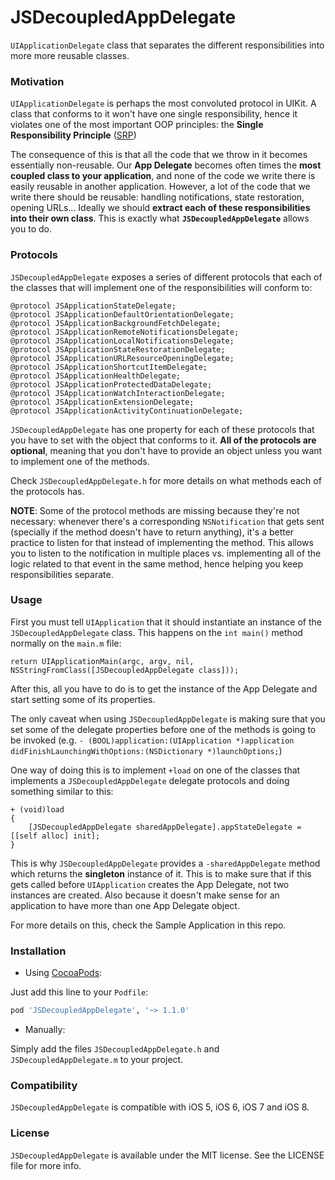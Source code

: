 JSDecoupledAppDelegate
======================

`UIApplicationDelegate` class that separates the different responsibilities into more more reusable classes.

### Motivation
`UIApplicationDelegate` is perhaps the most convoluted protocol in UIKit. A class that conforms to it won't have one single responsibility, hence it violates one of the most important OOP principles: the **Single Responsibility Principle** ([SRP](http://en.wikipedia.org/wiki/Single_responsibility_principle))

The consequence of this is that all the code that we throw in it becomes essentially non-reusable. Our **App Delegate** becomes often times the **most coupled class to your application**, and none of the code we write there is easily reusable in another application. However, a lot of the code that we write there should be reusable: handling notifications, state restoration, opening URLs... Ideally we should **extract each of these responsibilities into their own class**. This is exactly what **`JSDecoupledAppDelegate`** allows you to do.

### Protocols
`JSDecoupledAppDelegate` exposes a series of different protocols that each of the classes that will implement one of the responsibilities will conform to:

```objc
@protocol JSApplicationStateDelegate;
@protocol JSApplicationDefaultOrientationDelegate;
@protocol JSApplicationBackgroundFetchDelegate;
@protocol JSApplicationRemoteNotificationsDelegate;
@protocol JSApplicationLocalNotificationsDelegate;
@protocol JSApplicationStateRestorationDelegate;
@protocol JSApplicationURLResourceOpeningDelegate;
@protocol JSApplicationShortcutItemDelegate;
@protocol JSApplicationHealthDelegate;
@protocol JSApplicationProtectedDataDelegate;
@protocol JSApplicationWatchInteractionDelegate;
@protocol JSApplicationExtensionDelegate;
@protocol JSApplicationActivityContinuationDelegate;
```

`JSDecoupledAppDelegate` has one property for each of these protocols that you have to set with the object that conforms to it.
**All of the protocols are optional**, meaning that you don't have to provide an object unless you want to implement one of the methods.

Check `JSDecoupledAppDelegate.h` for more details on what methods each of the protocols has.

**NOTE**:
Some of the protocol methods are missing because they're not necessary: whenever there's a corresponding `NSNotification` that gets sent (specially if the method doesn't have to return anything), it's a better practice to listen for that instead of implementing the method. This allows you to listen to the notification in multiple places vs. implementing all of the logic related to that event in the same method, hence helping you keep responsibilities separate.

### Usage
First you must tell `UIApplication` that it should instantiate an instance of the `JSDecoupledAppDelegate` class. This happens on the `int main()` method normally on the `main.m` file:

```objc
return UIApplicationMain(argc, argv, nil, NSStringFromClass([JSDecoupledAppDelegate class]));
```

After this, all you have to do is to get the instance of the App Delegate and start setting some of its properties.

The only caveat when using `JSDecoupledAppDelegate` is making sure that you set some of the delegate properties before one of the methods is going to be invoked (e.g. `- (BOOL)application:(UIApplication *)application didFinishLaunchingWithOptions:(NSDictionary *)launchOptions;`)

One way of doing this is to implement `+load` on one of the classes that implements a `JSDecoupledAppDelegate` delegate protocols and doing something similar to this:

```objc
+ (void)load
{
    [JSDecoupledAppDelegate sharedAppDelegate].appStateDelegate = [[self alloc] init];
}
```

This is why `JSDecoupledAppDelegate` provides a `-sharedAppDelegate` method which returns the **singleton** instance of it. This is to make sure that if this gets called before `UIApplication` creates the App Delegate, not two instances are created. Also because it doesn't make sense for an application to have more than one App Delegate object.

For more details on this, check the Sample Application in this repo.

### Installation

- Using [CocoaPods](http://cocoapods.org/):

Just add this line to your `Podfile`:

```ruby
pod 'JSDecoupledAppDelegate', '~> 1.1.0'
```

- Manually:

Simply add the files `JSDecoupledAppDelegate.h` and `JSDecoupledAppDelegate.m` to your project.

### Compatibility
`JSDecoupledAppDelegate` is compatible with iOS 5, iOS 6, iOS 7 and iOS 8.

### License
`JSDecoupledAppDelegate` is available under the MIT license. See the LICENSE file for more info.
